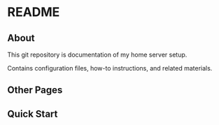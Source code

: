 # README

## About

This git repository is documentation of my home server setup.

Contains configuration files, how-to instructions, and related materials.

## Other Pages

## Quick Start
